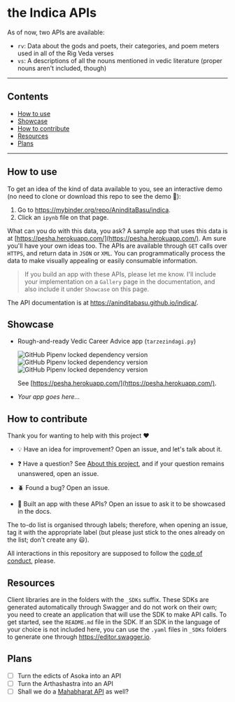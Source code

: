 # the Indica APIs

As of now, two APIs are available: 

- `rv`: Data about the gods and poets, their categories, and poem meters used in all of the Rig Veda verses
- `vs`: A descriptions of all the nouns  mentioned in vedic literature (proper nouns aren't included, though)

<hr/>

## Contents
-  [How to use](#how-to-use)
-  [Showcase](#showcase)
-  [How to contribute](#how-to-contribute)
-  [Resources](#resources)
-  [Plans](#plans)

<hr/>

## How to use

To get an idea of the kind of data available to you, see an interactive demo (no need to clone or download this repo to see the demo :slightly_smiling_face:):

1.  Go to https://mybinder.org/repo/AninditaBasu/indica.
2.  Click an `ipynb` file on that page. 

What can you do with this data, you ask? A sample app that uses this data is at [https://pesha.herokuapp.com/](https://pesha.herokuapp.com/). Am sure you'll have your own ideas too. The APIs are available through `GET` calls over `HTTPS`, and return data in `JSON` or `XML`. You can programmatically process the data to make visually appealing or easily consumable information.

> If you build an app with these APIs, please let me know. I'll include your implementation on a `Gallery` page in the documentation, and also include it under `Showcase` on this page.

The API documentation is at https://aninditabasu.github.io/indica/.

## Showcase

- Rough-and-ready Vedic Career Advice app (`tarzezindagi.py`) 
  
  ![GitHub Pipenv locked dependency version](https://img.shields.io/github/pipenv/locked/dependency-version/AninditaBasu/indica/flask) ![GitHub Pipenv locked dependency version](https://img.shields.io/github/pipenv/locked/dependency-version/AninditaBasu/indica/gunicorn) ![GitHub Pipenv locked dependency version](https://img.shields.io/github/pipenv/locked/dependency-version/AninditaBasu/indica/requests) 

  See [https://pesha.herokuapp.com/](https://pesha.herokuapp.com/). 

- _Your app goes here..._

## How to contribute

Thank you for wanting to help with this project :heart:

- :bulb: Have an idea for improvement? Open an issue, and let's talk about it.

- :question: Have a question? See [About this project](https://aninditabasu.github.io/indica/html/about.html), and if your question remains unanswered, open an issue.

- :beetle: Found a bug? Open an issue.

- :tada: Built an app with these APIs? Open an issue to ask it to be showcased in the docs.

The to-do list is organised through labels; therefore, when opening an issue, tag it with the appropriate label (but please just stick to the ones already on the list; don't create any :smiley:).

All interactions in this repository are supposed to follow the [code of conduct](code-of-conduct.md), please.

## Resources

Client libraries are in the folders with the `_SDKs` suffix. These SDKs are generated automatically through Swagger and do not work on their own; you need to create an application that will use the SDK to make API calls. To get started, see the `README.md` file in the SDK. If an SDK in the language of your choice is not included here, you can use the `.yaml` files in `_SDKs` folders to generate one through https://editor.swagger.io.

## Plans

- [ ] Turn the edicts of Asoka into an API
- [ ] Turn the Arthashastra into an API
- [ ] Shall we do a [Mahabharat API](https://dev.to/aninditabasu/building-a-chatbot-with-the-ramp-stack-part-2-designing-the-database-131e) as well?